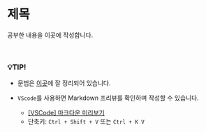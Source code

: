 # 제목

공부한 내용을 이곳에 작성합니다.


<br/>

### 💡TIP!

- 문법은 [이곳](https://gist.github.com/ihoneymon/652be052a0727ad59601)에 잘 정리되어 있습니다.

- `VScode`를 사용하면 Markdown 프리뷰를 확인하며 작성할 수 있습니다.

  + [[VSCode] 마크다운 미리보기](https://detail-from-a-to-z.tistory.com/36)
  + 단축키: `Ctrl + Shift + V` 또는 `Ctrl + K V`



